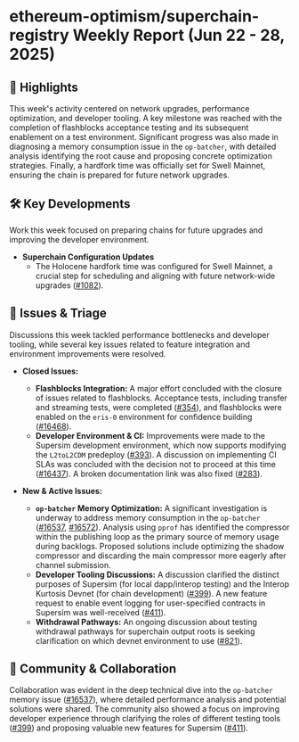 # ethereum-optimism/superchain-registry Weekly Report (Jun 22 - 28, 2025)

## 🚀 Highlights
This week's activity centered on network upgrades, performance optimization, and developer tooling. A key milestone was reached with the completion of flashblocks acceptance testing and its subsequent enablement on a test environment. Significant progress was also made in diagnosing a memory consumption issue in the `op-batcher`, with detailed analysis identifying the root cause and proposing concrete optimization strategies. Finally, a hardfork time was officially set for Swell Mainnet, ensuring the chain is prepared for future network upgrades.

## 🛠️ Key Developments
Work this week focused on preparing chains for future upgrades and improving the developer environment.

- **Superchain Configuration Updates**
  - The Holocene hardfork time was configured for Swell Mainnet, a crucial step for scheduling and aligning with future network-wide upgrades ([#1082](https://github.com/ethereum-optimism/superchain-registry/pull/1082)).

## 🐛 Issues & Triage
Discussions this week tackled performance bottlenecks and developer tooling, while several key issues related to feature integration and environment improvements were resolved.

- **Closed Issues:**
  - **Flashblocks Integration:** A major effort concluded with the closure of issues related to flashblocks. Acceptance tests, including transfer and streaming tests, were completed ([#354](https://github.com/ethereum-optimism/superchain-registry/issues/354)), and flashblocks were enabled on the `eris-0` environment for confidence building ([#16468](https://github.com/ethereum-optimism/superchain-registry/issues/16468)).
  - **Developer Environment & CI:** Improvements were made to the Supersim development environment, which now supports modifying the `L2toL2CDM` predeploy ([#393](https://github.com/ethereum-optimism/superchain-registry/issues/393)). A discussion on implementing CI SLAs was concluded with the decision not to proceed at this time ([#16437](https://github.com/ethereum-optimism/superchain-registry/issues/16437)). A broken documentation link was also fixed ([#283](https://github.com/ethereum-optimism/superchain-registry/issues/283)).

- **New & Active Issues:**
  - **`op-batcher` Memory Optimization:** A significant investigation is underway to address memory consumption in the `op-batcher` ([#16537](https://github.com/ethereum-optimism/superchain-registry/issues/16537), [#16572](https://github.com/ethereum-optimism/superchain-registry/issues/16572)). Analysis using `pprof` has identified the compressor within the publishing loop as the primary source of memory usage during backlogs. Proposed solutions include optimizing the shadow compressor and discarding the main compressor more eagerly after channel submission.
  - **Developer Tooling Discussions:** A discussion clarified the distinct purposes of Supersim (for local dapp/interop testing) and the Interop Kurtosis Devnet (for chain development) ([#399](https://github.com/ethereum-optimism/superchain-registry/issues/399)). A new feature request to enable event logging for user-specified contracts in Supersim was well-received ([#411](https://github.com/ethereum-optimism/superchain-registry/issues/411)).
  - **Withdrawal Pathways:** An ongoing discussion about testing withdrawal pathways for superchain output roots is seeking clarification on which devnet environment to use ([#821](https://github.com/ethereum-optimism/superchain-registry/issues/821)).

## 💬 Community & Collaboration
Collaboration was evident in the deep technical dive into the `op-batcher` memory issue ([#16537](https://github.com/ethereum-optimism/superchain-registry/issues/16537)), where detailed performance analysis and potential solutions were shared. The community also showed a focus on improving developer experience through clarifying the roles of different testing tools ([#399](https://github.com/ethereum-optimism/superchain-registry/issues/399)) and proposing valuable new features for Supersim ([#411](https://github.com/ethereum-optimism/superchain-registry/issues/411)).